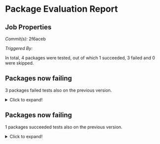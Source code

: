# Package Evaluation Report

## Job Properties

*Commit(s):* 2f6aceb

*Triggered By:*

In total, 4 packages were tested, out of which 1 succeeded, 3 failed and 0 were skipped.

## Packages now failing

3 packages failed tests also on the previous version.<details> <summary>Click to expand!</summary>
4ti2interface : failure <br>
ace : failure <br>
agt : failure <br>
</details>

## Packages now failing

1 packages succeeded tests also on the previous version.<details> <summary>Click to expand!</summary>
aclib : success <br>
</details>

